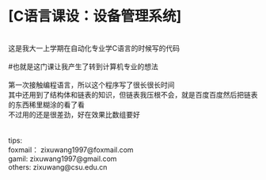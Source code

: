[C语言课设：设备管理系统]
======
<br>
这是我大一上学期在自动化专业学C语言的时候写的代码<br><br>
#也就是这门课让我产生了转到计算机专业的想法<br><br>
第一次接触编程语言，所以这个程序写了很长很长时间<br>
其中还用到了结构体和链表的知识，但链表我压根不会，就是百度百度然后把链表的东西稀里糊涂的看了看<br>
不过用的还是很差劲，好在效果比数组要好<br>
<br>
<br>
tips:<br>
foxmail：  zixuwang1997@foxmail.com<br>
gamil:     zixuwang1997@gmail.com<br>
others:    zixuwang@csu.edu.cn<br>
